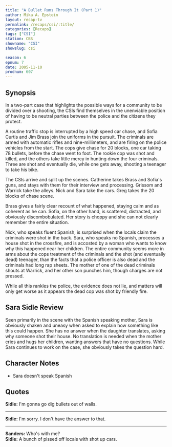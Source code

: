 ```yaml
---
title: "A Bullet Runs Through It (Part 1)"
author: Mika A. Epstein
layout: recap-tv
permalink: /recaps/csi/:title/
categories: [Recaps]
tags: ["CSI"]
station: CBS
showname: "CSI"
showslug: csi

season: 6
epnum: 7 
date: 2005-11-10  
prodnum: 607  
---
```


## Synopsis

In a two-part case that highlights the possible ways for a community to be divided over a shooting, the CSIs find themselves in the unenviable position of having to be neutral parties between the police and the citizens they protect.

A routine traffic stop is interrupted by a high speed car chase, and Sofia Curtis and Jim Brass join the uniforms in the pursuit. The criminals are armed with automatic rifles and nine-millimeters, and are firing on the police vehicles from the start. The cops give chase for 20 blocks, one car taking 78 bullets, before the chase went to foot. The rookie cop was shot and killed, and the others take little mercy in hunting down the four criminals. Three are shot and eventually die, while one gets away, shooting a teenager to take his bike.

The CSIs arrive and split up the scenes. Catherine takes Brass and Sofia's guns, and stays with them for their interview and processing. Grissom and Warrick take the alleys. Nick and Sara take the cars. Greg takes the 20 blocks of chase scene.

Brass gives a fairly clear recount of what happened, staying calm and as coherent as he can. Sofia, on the other hand, is scattered, distracted, and obviously discombobulated. Her story is choppy and she can not clearly remember the entire situation.

Nick, who speaks fluent Spanish, is surprised when the locals claim the criminals were shot in the back. Sara, who speaks no Spanish, processes a house shot in the crossfire, and is accosted by a woman who wants to know why this happened near her children. The entire community seems more in arms about the cops treatment of the criminals and the shot (and eventually dead) teenager, than the facts that a police officer is also dead and the criminals had long rap sheets. The mother of one of the dead criminals shouts at Warrick, and her other son punches him, though charges are not pressed.

While all this rankles the police, the evidence does not lie, and matters will only get worse as it appears the dead cop was shot by friendly fire.

## Sara Sidle Review

Seen primarily in the scene with the Spanish speaking mother, Sara is obviously shaken and uneasy when asked to explain how something like this could happen. She has no answer when the daughter translates, asking why someone shot their house. No translation is needed when the mother cries and hugs her children, wanting answers that have no questions. While Sara continues to work on the case, she obviously takes the question hard.

## Character Notes

* Sara doesn't speak Spanish

## Quotes

**Sidle:** I'm gonna go dig bullets out of walls.  

- - -

**Sidle:** I'm sorry. I don't have the answer to that.  

- - -

**Sanders:** Who's with me?  
**Sidle:** A bunch of pissed off locals with shot up cars.